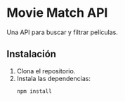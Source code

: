 # Movie Match API

Una API para buscar y filtrar películas.

## Instalación

1. Clona el repositorio.
2. Instala las dependencias:
   ```bash
   npm install

   
